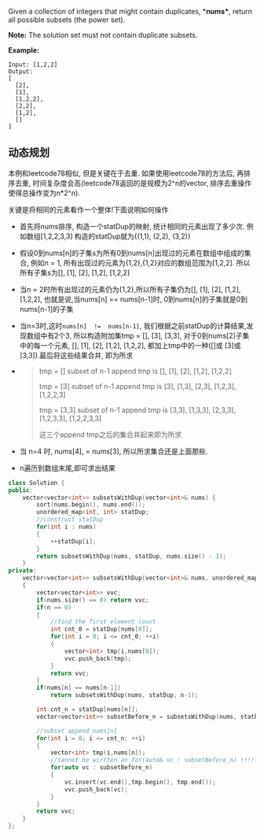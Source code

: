 Given a collection of integers that might contain duplicates, ***nums\***, return all possible subsets (the power set).

**Note:** The solution set must not contain duplicate subsets.

**Example:**

```
Input: [1,2,2]
Output:
[
  [2],
  [1],
  [1,2,2],
  [2,2],
  [1,2],
  []
]
```



## 动态规划

本例和leetcode78相似, 但是关键在于去重. 如果使用leetcode78的方法后, 再排序去重, 时间复杂度会高(leetcode78返回的是规模为2\^n的vector, 排序去重操作使得总操作变为n*2\^n).

关键是将相同的元素看作一个整体!下面说明如何操作

+ 首先将nums排序, 构造一个statDup的映射, 统计相同的元素出现了多少次. 例如数组[1,2,2,3,3] 构造的statDup就为{(1,1), (2,2), (3,2)}

+ 假设0到nums[n]的子集s为所有0到nums[n]出现过的元素在数组中组成的集合, 例如n = 1, 所有出现过的元素为{1,2},{1,2}对应的数组范围为[1,2,2]. 所以所有子集s为[], [1], [2], [1,2], [1,2,2]

+ 当n = 2时所有出现过的元素仍为{1,2},所以所有子集仍为[], [1], [2], [1,2], [1,2,2], 也就是说,当nums[n] == nums[n-1]时, 0到nums[n]的子集就是0到nums[n-1]的子集

+ 当n=3时,这时`nums[n]  !=  nums[n-1]`, 我们根据之前statDup的计算结果,发现数组中有2个3, 所以构造附加集tmp = [], [3], [3,3], 对于0到nums[2]子集中的每一个元素, [], [1], [2], [1,2], [1,2,2], 都加上tmp中的一种([]或 [3]或 [3,3]).最后将这些结果合并, 即为所求

+ > tmp = []   subset of n-1 append tmp is [], [1], [2], [1,2], [1,2,2]
  >
  > tmp = [3]   subset of n-1 append tmp is [3], [1,3], [2,3], [1,2,3], [1,2,2,3]
  >
  > tmp = [3,3]   subset of n-1 append tmp is [3,3], [1,3,3], [2,3,3], [1,2,3,3], [1,2,2,3,3]
  >
  > 这三个append tmp之后的集合并起来即为所求

+ 当 n=4 时, nums[4],  = nums[3], 所以所求集合还是上面那些.

+ n遍历到数组末尾,即可求出结果

```c++
class Solution {
public:
    vector<vector<int>> subsetsWithDup(vector<int>& nums) {
        sort(nums.begin(), nums.end());
        unordered_map<int, int> statDup;
        //construct statDup
        for(int i : nums)
        {
            ++statDup[i];
        }
        return subsetsWithDup(nums, statDup, nums.size() - 1);
    }
private:
    vector<vector<int>> subsetsWithDup(vector<int>& nums, unordered_map<int, int>& statDup, int n)
    {
        vector<vector<int>> vvc;
        if(nums.size() == 0) return vvc;
        if(n == 0)
        {
            //find the first element count
            int cnt_0 = statDup[nums[0]];
            for(int i = 0; i <= cnt_0; ++i)
            {
                vector<int> tmp(i,nums[0]);
                vvc.push_back(tmp);
            }
            return vvc;
        }
        if(nums[n] == nums[n-1])
            return subsetsWithDup(nums, statDup, n-1);

        int cnt_n = statDup[nums[n]];
        vector<vector<int>> subsetBefore_n = subsetsWithDup(nums, statDup, n-1);

        //subset append nums[n]
        for(int i = 0; i <= cnt_n; ++i)
        {
            vector<int> tmp(i,nums[n]);
            //cannot be wirtten an for(auto& vc : subsetBefore_n) !!!!! think why?
            for(auto vc : subsetBefore_n)
            {
                vc.insert(vc.end(),tmp.begin(), tmp.end());
                vvc.push_back(vc);
            }
        }
        return vvc;
    }
};
```


